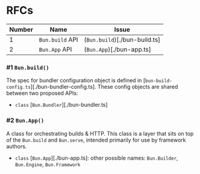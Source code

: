 # RFCs

| Number | Name            | Issue                         |
| ------ | --------------- | ----------------------------- |
| 1      | `Bun.build` API | (`Bun.build`)[./bun-build.ts] |
| 2      | `Bun.App` API   | (`Bun.App`)[./bun-app.ts]     |

### #1 `Bun.build()`

The spec for bundler configuration object is defined in [`bun-build-config.ts`][./bun-bundler-config.ts]. These config objects are shared between two proposed APIs:

- `class` [`Bun.Bundler`][./bun-bundler.ts]

### #2 `Bun.App()`

A class for orchestrating builds & HTTP. This class is a layer that sits on top of the `Bun.build` and `Bun.serve`, intended primarily for use by framework authors.

- `class` [`Bun.App`][./bun-app.ts]: other possible names: `Bun.Builder`, `Bun.Engine`, `Bun.Framework`
